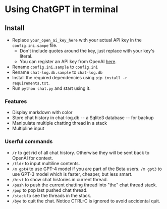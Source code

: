 # Using ChatGPT in terminal

## Install

* Replace `your_open_ai_key_here` with your actual API key in the `config.ini.sampe` file.
  * Don't include quotes around the key, just replace with your key's literal.
  * You can register an API key from OpenAI [here](https://platform.openai.com/signup).
* Rename `config.ini.sample` to `config.ini`
* Rename `chat-log.db.sample` to `chat-log.db`
* Install the required dependencies using `pip install -r requirements.txt`.
* Run `python chat.py` and start using it.

### Features
* Display markdown with color
* Store chat history in chat-log.db -- a Sqlite3 database -- for backup
* Manipulate multiple chatting thread in a stack
* Multipline input

### Userful commands

* `/r` to get rid of all chat history. Otherwise they will be sent back to OpenAI for context.
* `/tldr` to input multiline contents.
* `/m gpt4` to use GPT-4 model if you are part of the Beta users. `/m gpt3` to use GPT-3 model which is faster, cheaper, but less smart.
* `/hist` to show chat histories in current thread.
* `/push` to push the current chatting thread into "the" chat thread stack.
* `/pop` to pop last pushed chat thread.
* `/stack` to see the threads in the stack.
* `/bye` to quit the chat. Notice CTRL-C is ignored to avoid accidental quit.

